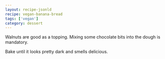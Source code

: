 ```yaml
---
layout: recipe-jsonld
recipe: vegan-banana-bread
tags: ['vegan']
category: dessert
---
```


Walnuts are good as a topping. Mixing some chocolate bits into the
dough is mandatory.

Bake until it looks pretty dark and smells delicious.
